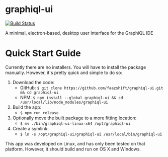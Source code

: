 # graphiql-ui

[![Build Status](https://travis-ci.org/faazshift/graphiql-ui.svg?branch=master)](https://travis-ci.org/faazshift/graphiql-ui)

A minimal, electron-based, desktop user interface for the GraphiQL IDE

# Quick Start Guide

Currently there are no installers. You will have to install the package manually. However, it's pretty quick and simple to do so:

1. Download the code:
    * GitHub: `$ git clone https://github.com/faazshift/graphiql-ui.git && cd graphiql-ui`
    * NPM: `$ npm install --global graphiql-ui && cd /usr/local/lib/node_modules/graphiql-ui`
2. Build the app:
    * `$ npm run release`
3. Optionally move the built package to a more fitting location:
    * `$ mv ./bin/graphiql-ui-linux-x64 /opt/graphiql-ui`
4. Create a symlink:
    * `$ ln -s /opt/graphiql-ui/graphiql-ui /usr/local/bin/graphiql-ui`

This app was developed on Linux, and has only been tested on that platform. However, it should build and run on OS X and Windows.